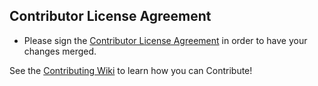## Contributor License Agreement

* Please sign the [Contributor License Agreement](https://docs.google.com/forms/d/16Op0fmKaqYtxGL4sg7w_g-cXXyCoWjzppgkuqzOeKyk/viewform) in order to have your changes merged.

See the [Contributing Wiki](https://github.com/ServiceStack/ServiceStack/wiki/Contributing) to learn how you can Contribute!
